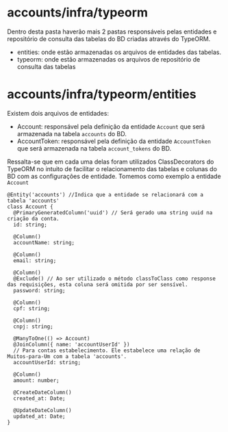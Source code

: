 # **accounts/infra/typeorm**
Dentro desta pasta haverão mais 2 pastas responsáveis pelas entidades e repositório de consulta das tabelas do BD criadas através do TypeORM.
- entities: onde estão armazenadas os arquivos de entidades das tabelas.
- typeorm: onde estão armazenadas os arquivos de repositório de consulta das tabelas

# accounts/infra/typeorm/entities
Existem dois arquivos de entidades:
- Account: responsável pela definição da entidade `Account` que será armazenada na tabela `accounts` do BD.
- AccountToken: responsável pela definição da entidade `AccountToken` que será armazenada na tabela `account_tokens` do BD.

Ressalta-se que em cada uma delas foram utilizados ClassDecorators do TypeORM no intuito de facilitar o relacionamento das tabelas e colunas do BD com as configurações de entidade. Tomemos como exemplo a entidade `Account`

```
@Entity('accounts') //Indica que a entidade se relacionará com a tabela 'accounts'
class Account {
  @PrimaryGeneratedColumn('uuid') // Será gerado uma string uuid na criação da conta.
  id: string;

  @Column()
  accountName: string;

  @Column()
  email: string;

  @Column()
  @Exclude() // Ao ser utilizado o método classToClass como response das requisições, esta coluna será omitida por ser sensível.
  password: string;

  @Column()
  cpf: string;

  @Column()
  cnpj: string;

  @ManyToOne(() => Account)
  @JoinColumn({ name: 'accountUserId' })
  // Para contas estabelecimento. Ele estabelece uma relação de Muitos-para-Um com a tabela 'accounts'.
  accountUserId: string;

  @Column()
  amount: number;

  @CreateDateColumn()
  created_at: Date;

  @UpdateDateColumn()
  updated_at: Date;
}
```
